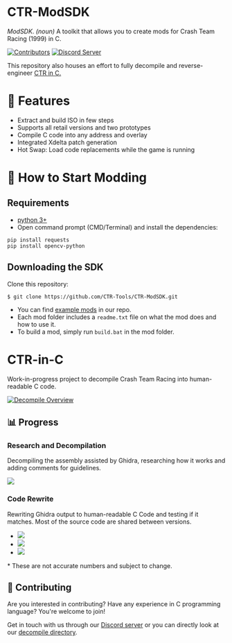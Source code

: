 # CTR-ModSDK

*ModSDK*. *(noun)* A toolkit that allows you to create mods for Crash Team Racing (1999) in C.

[![Contributors][contributors-badge]][contributors-link] [![Discord Server][discord-badge]][discord]

[contributors-link]: https://github.com/CTR-Tools/CTR-ModSDK/graphs/contributors
[contributors-badge]: https://img.shields.io/github/contributors/CTR-Tools/CTR-ModSDK

[discord]: https://discord.gg/WHkuh2n
[discord-badge]: https://img.shields.io/discord/527135227546435584?color=%237289DA&logo=discord&logoColor=ffffff

This repository also houses an effort to fully decompile and reverse-engineer [CTR in C.](https://github.com/CTR-tools/CTR-ModSDK#CTR-in-C)

# 📃 Features

- Extract and build ISO in few steps
- Supports all retail versions and two prototypes
- Compile C code into any address and overlay
- Integrated Xdelta patch generation
- Hot Swap: Load code replacements while the game is running

# 🏁 How to Start Modding

## Requirements

- [python 3+](https://github.com/PackeTsar/Install-Python)
- Open command prompt (CMD/Terminal) and install the dependencies:
```
pip install requests
pip install opencv-python
```

## Downloading the SDK

Clone this repository:

```
$ git clone https://github.com/CTR-Tools/CTR-ModSDK.git
```

- You can find [example mods](https://github.com/CTR-tools/CTR-ModSDK/tree/main/psx-modding-toolchain/games/CrashTeamRacing/mods) in our repo.
- Each mod folder includes a `readme.txt` file on what the mod does and how to use it. 
- To build a mod, simply run `build.bat` in the mod folder.

# CTR-in-C

Work-in-progress project to decompile Crash Team Racing into human-readable C code.

[![Decompile Overview](https://img.youtube.com/vi/V9QlFzSVDAU/hqdefault.jpg)](https://www.youtube.com/watch?v=V9QlFzSVDAU)

## 📊 Progress
### Research and Decompilation

Decompiling the assembly assisted by Ghidra, researching how it works and adding comments for guidelines.

![](https://progress-bar.dev/97/?width=300&title=USA&suffix=%%20done)

### Code Rewrite

Rewriting Ghidra output to human-readable C Code and testing if it matches.
Most of the source code are shared between versions.

- ![](https://progress-bar.dev/92/?scale=1171&width=300&title=USA&suffix=%20functions%20out%20of%201171*)
- ![](https://progress-bar.dev/22/?scale=1171&width=300&title=PAL&suffix=%20functions%20out%20of%201200*)
- ![](https://progress-bar.dev/94/?scale=1171&width=300&title=JPN&suffix=%20functions%20out%20of%201200*)

\* These are not accurate numbers and subject to change.

## 🤝 Contributing

Are you interested in contributing? Have any experience in C programming language? You're welcome to join!

Get in touch with us through our [Discord server](https://discord.gg/WHkuh2n) or you can directly look at our [decompile directory](https://github.com/CTR-tools/CTR-ModSDK/tree/main/psx-modding-toolchain/games/CrashTeamRacing/decompile). 
